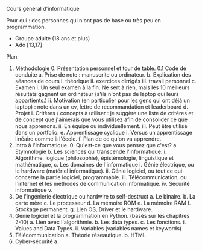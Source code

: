 Cours général d'informatique

Pour qui : des personnes qui n'ont pas de base ou très peu en programmation. 
- Groupe adulte (18 ans et plus)
- Ado [13,17]


Plan
1. Méthodologie
    0. Présentation personnel et tour de table. 
    0.1 Code de conduite
    a. Prise de note : manuscrite ou ordinateur. 
    b. Explication des séances de cours
        i. théorique
        ii. exercices dirrigés
        iii. travail personnel
    c. Examen
        i. Un seul examen à la fin. Ne sert à rien, mais les 10 meilleurs résultats gagnent un ordinateur (s'ils n'ont pas de laptop qui leurs appartients.)
        ii. Motivation (en particulier pour les gens qui ont déjà un laptop) : note dans un cv, lettre de recommandation et leaderboard
    d. Projet
        i. Critères / concepts à utiliser : je suggère une liste de critères et de concept que j'aimerais que vous utilisez afin de consolider ce que nous apprenons. 
        ii. En équipe ou individuellement. 
        iii. Peut être utilisé dans un portfolio. 
    e. Apprentissage cyclique
        i. Versus un apprentissage linéaire comme à l'école. 
    f. Plan de ce qu'on va apprendre. 
2. Intro à l'informatique. 
    0. Qu'est-ce que vous pensez que c'est?
    a. Etymnologie
    b. Les sciences qui transcende l'informatique. 
        i. Algorithme, logique (philosophie), épistémologie,  linguistique et mathématique, 
    c. Les domaines de l'informatique
        i. Génie électrique, ou le hardware (matériel informatique).
        ii. Génie logiciel, ou tout ce qui concerne la partie logiciel, programmable. 
        iii. Télécommunication, ou l'internet et les méthodes de communication informatique. 
        iv. Sécurité informatique
        v. 
3. De l'ingénierie électrique ou hardwire to self-destruct
    a. Le binaire. 
    b. La carte mère
    c. Le processeur
    d. La mémoire ROM
    e. La mémoire RAM
    f. Stockage permanent. 
    g. Lien OS, Driver et le hardware. 
4. Génie logiciel et la programmation en Python. (basés sur les chapitres 2-10)
    a. Lien avec l'algorithmie. 
    b. Les data types. 
    c. Les fonctions. 
        i. Values and Data Types.
        ii. Variables (variables names et keywords)
5. Télécommunication
    a. Théorie réseautique. 
    b. HTML
6. Cyber-sécurité
    a. 

    
    